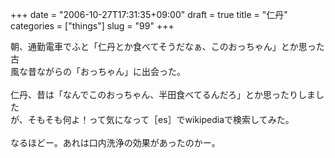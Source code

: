 +++
date = "2006-10-27T17:31:35+09:00"
draft = true
title = "仁丹"
categories = ["things"]
slug = "99"
+++

朝、通勤電車でふと「仁丹とか食べてそうだなぁ、このおっちゃん」とか思った古<br />風な昔ながらの「おっちゃん」に出会った。<br /><br />仁丹、昔は「なんでこのおっちゃん、半田食べてるんだろ」とか思ったりしました<br />が、そもそも何よ！って気になって［es］でwikipediaで検索してみた。<br /><br />なるほどー。あれは口内洗浄の効果があったのかー。<br /><br />
